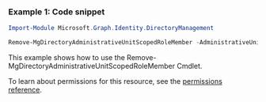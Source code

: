### Example 1: Code snippet

```powershellImport-Module Microsoft.Graph.Identity.DirectoryManagement

Remove-MgDirectoryAdministrativeUnitScopedRoleMember -AdministrativeUnitId $administrativeUnitId -ScopedRoleMembershipId $scopedRoleMembershipId
```
This example shows how to use the Remove-MgDirectoryAdministrativeUnitScopedRoleMember Cmdlet.
To learn about permissions for this resource, see the [permissions reference](/graph/permissions-reference).

